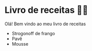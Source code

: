 # Livro de receitas :man_cook:

Olá! Bem vindo ao meu livro de receitas 

* Strogonoff de frango
* Pavê
* Mousse

